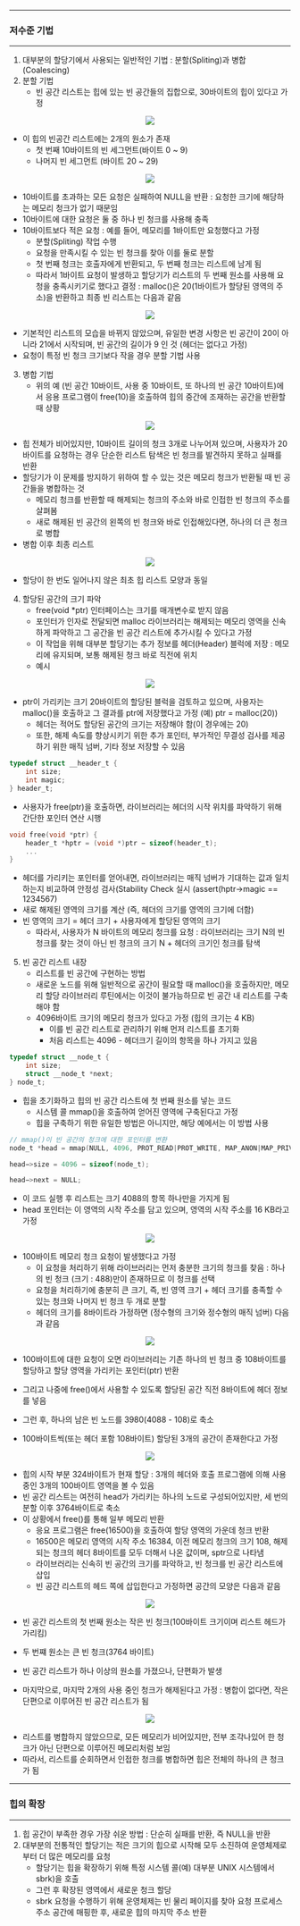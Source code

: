 -----
### 저수준 기법
-----
1. 대부분의 할당기에서 사용되는 일반적인 기법 : 분할(Spliting)과 병합(Coalescing)
2. 분할 기법
   - 빈 공간 리스트는 힙에 있는 빈 공간들의 집합으로, 30바이트의 힙이 있다고 가정
<div align="center">
<img src="https://github.com/user-attachments/assets/f4face32-7ee9-4c9f-93cc-4e0a8eb6afb0">
</div>

   - 이 힙의 빈공간 리스트에는 2개의 원소가 존재
     + 첫 번째 10바이트의 빈 세그먼트(바이트 0 ~ 9)
     + 나머지 빈 세그먼트 (바이트 20 ~ 29)
<div align="center">
<img src="https://github.com/user-attachments/assets/9df635bb-49dd-43f8-8473-57bb0f0c3b2a">
</div>

   - 10바이트를 초과하는 모든 요청은 실패하여 NULL을 반환 : 요청한 크기에 해당하는 메모리 청크가 없기 때문임
   - 10바이트에 대한 요청은 둘 중 하나 빈 청크를 사용해 충족
   - 10바이트보다 적은 요청 : 예를 들어, 메모리를 1바이트만 요청했다고 가정
     + 분할(Spliting) 작업 수행
     + 요청을 만족시킬 수 있는 빈 청크를 찾아 이를 둘로 분할
     + 첫 번째 청크는 호출자에게 반환되고, 두 번째 청크는 리스트에 남게 됨
     + 따라서 1바이트 요청이 발생하고 할당기가 리스트의 두 번째 원소를 사용해 요청을 충족시키기로 했다고 결정 : malloc()은 20(1바이트가 할당된 영역의 주소)을 반환하고 최종 빈 리스트는 다음과 같음
<div align="center">
<img src="https://github.com/user-attachments/assets/18b23bd8-b95f-455e-9f65-7929e3fbe2f5">
</div>

   - 기본적인 리스트의 모습을 바뀌지 않았으며, 유일한 변경 사항은 빈 공간이 20이 아니라 21에서 시작되며, 빈 공간의 길이가 9 인 것 (헤더는 없다고 가정)
   - 요청이 특정 빈 청크 크기보다 작을 경우 분할 기법 사용

3. 병합 기법
   - 위의 예 (빈 공간 10바이트, 사용 중 10바이트, 또 하나의 빈 공간 10바이트)에서 응용 프로그램이 free(10)을 호출하여 힙의 중간에 조재하는 공간을 반환할 때 상황
<div align="center">
<img src="https://github.com/user-attachments/assets/4fa13daf-23b0-4eac-bfbb-745bd53d1d5a">
</div>

   - 힙 전체가 비어있지만, 10바이트 길이의 청크 3개로 나누어져 있으며, 사용자가 20바이트를 요청하는 경우 단순한 리스트 탐색은 빈 청크를 발견하지 못하고 실패를 반환
   - 할당기가 이 문제를 방지하기 위하여 할 수 있는 것은 메모리 청크가 반환될 때 빈 공간들을 병합하는 것
     + 메모리 청크를 반환할 때 해제되는 청크의 주소와 바로 인접한 빈 청크의 주소를 살펴봄
     + 새로 해제된 빈 공간의 왼쪽의 빈 청크와 바로 인접해있다면, 하나의 더 큰 청크로 병합
   - 병합 이후 최종 리스트
<div align="center">
<img src="https://github.com/user-attachments/assets/ad30ecbf-4ae3-4aca-ac40-a068033bc258">
</div>

   - 할당이 한 번도 일어나지 않은 최초 힙 리스트 모양과 동일

4. 할당된 공간의 크기 파악
   - free(void *ptr) 인터페이스는 크기를 매개변수로 받지 않음
   - 포인터가 인자로 전달되면 malloc 라이브러리는 해제되는 메모리 영역을 신속하게 파악하고 그 공간을 빈 공간 리스트에 추가시킬 수 있다고 가정
   - 이 작업을 위해 대부분 할당기는 추가 정보를 헤더(Header) 블럭에 저장 : 메모리에 유지되며, 보통 해제된 청크 바로 직전에 위치
   - 예시
<div align="center">
<img src="https://github.com/user-attachments/assets/08cb2847-b105-43f2-9084-e96b2c98b87d">
</div>

   - ptr이 가리키는 크기 20바이트의 할당된 블럭을 검토하고 있으며, 사용자는 malloc()을 호출하고 그 결과를 ptr에 저장했다고 가정 (예) ptr = malloc(20))
     + 헤더는 적어도 할당된 공간의 크기는 저장해야 함(이 경우에는 20)
     + 또한, 해제 속도를 향상시키기 위한 추가 포인터, 부가적인 무결성 검사를 제공하기 위한 매직 넘버, 기타 정보 저장할 수 있음
```c
typedef struct __header_t {
    int size;
    int magic;
} header_t;
```
   - 사용자가 free(ptr)을 호출하면, 라이브러리는 헤더의 시작 위치를 파악하기 위해 간단한 포인터 연산 시행
```c
void free(void *ptr) {
    header_t *hptr = (void *)ptr − sizeof(header_t);
    ...
}
```
   - 헤더를 가리키는 포인터를 얻어내면, 라이브러리는 매직 넘버가 기대하는 값과 일치하는지 비교하여 안정성 검사(Stability Check 실시 (assert(hptr->magic == 1234567)
   - 새로 해제된 영역의 크기를 계산 (즉, 헤더의 크기를 영역의 크기에 더함)
   - 빈 영역의 크기 = 헤더 크기 + 사용자에게 할당된 영역의 크기
     + 따라서, 사용자가 N 바이트의 메모리 청크를 요청 : 라이브러리는 크기 N의 빈 청크를 찾는 것이 아닌 빈 청크의 크기 N + 헤더의 크기인 청크를 탐색

5. 빈 공간 리스트 내장
   - 리스트를 빈 공간에 구현하는 방법
   - 새로운 노드를 위해 일반적으로 공간이 필요할 때 malloc()을 호출하지만, 메모리 할당 라이브러리 루틴에서는 이것이 불가능하므로 빈 공간 내 리스트를 구축해야 함
   - 4096바이트 크기의 메모리 청크가 있다고 가정 (힙의 크기는 4 KB)
     + 이를 빈 공간 리스트로 관리하기 위해 먼저 리스트를 초기화
     + 처음 리스트는 4096 - 헤더크기 길이의 항목을 하나 가지고 있음
```c
typedef struct __node_t {
    int size;
    struct __node_t *next;
} node_t;
```
   - 힙을 초기화하고 힙의 빈 공간 리스트에 첫 번째 원소를 넣는 코드
     + 시스템 콜 mmap()을 호출하여 얻어진 영역에 구축된다고 가정
     + 힙을 구축하기 위한 유일한 방법은 아니지만, 해당 예에서는 이 방법 사용
```c
// mmap()이 빈 공간의 청크에 대한 포인터를 변환
node_t *head = mmap(NULL, 4096, PROT_READ|PROT_WRITE, MAP_ANON|MAP_PRIVATE, −1, 0);

head−>size = 4096 − sizeof(node_t);

head−>next = NULL;
```
   - 이 코드 실행 후 리스트는 크기 4088의 항목 하나만을 가지게 됨
   - head 포인터는 이 영역의 시작 주소를 담고 있으며, 영역의 시작 주소를 16 KB라고 가정
<div align="center">
<img src="https://github.com/user-attachments/assets/275164ea-7ca5-4bf2-8cc4-dba76e258efd">
</div>

   - 100바이트 메모리 청크 요청이 발생했다고 가정
     + 이 요청을 처리하기 위해 라이브러리는 먼저 충분한 크기의 청크를 찾음 : 하나의 빈 청크 (크기 : 488)만이 존재하므로 이 청크를 선택
     + 요청을 처리하기에 충분히 큰 크기, 즉, 빈 영역 크기 + 헤더 크기를 충족할 수 있는 청크와 나머지 빈 청크 두 개로 분할
     + 헤더의 크기를 8바이트라 가정하면 (정수형의 크기와 정수형의 매직 넘버) 다음과 같음
<div align="center">
<img src="https://github.com/user-attachments/assets/126f51ad-496c-414b-a54b-2f053b600927">
</div>

   - 100바이트에 대한 요청이 오면 라이브러리는 기존 하나의 빈 청크 중 108바이트를 할당하고 할당 영역을 가리키는 포인터(ptr) 반환
   - 그리고 나중에 free()에서 사용할 수 있도록 할당된 공간 직전 8바이트에 헤더 정보를 넣음
   - 그런 후, 하나의 남은 빈 노드를 3980(4088 - 108)로 축소

   - 100바이트씩(또는 헤더 포함 108바이트) 할당된 3개의 공간이 존재한다고 가정
<div align="center">
<img src="https://github.com/user-attachments/assets/ce684bf6-e3ea-416d-ab39-7bd40f73c966">
</div>

   - 힙의 시작 부분 324바이트가 현재 할당 : 3개의 헤더와 호출 프로그램에 의해 사용 중인 3개의 100바이트 영역을 볼 수 있음
   - 빈 공간 리스트는 여전히 head가 가리키는 하나의 노드로 구성되어있지만, 세 번의 분할 이후 3764바이트로 축소
   - 이 상황에서 free()를 통해 일부 메모리 반환
     + 응요 프로그램은 free(16500)을 호출하여 할당 영역의 가운데 청크 반환
     + 16500은 메모리 영역의 시작 주소 16384, 이전 메모리 청크의 크기 108, 해제되는 청크의 헤더 8바이트를 모두 더해서 나온 값이며, sptr으로 나타냄
     + 라이브러리는 신속히 빈 공간의 크기를 파악하고, 빈 청크를 빈 공간 리스트에 삽입
     + 빈 공간 리스트의 헤드 쪽에 삽입한다고 가정하면 공간의 모양은 다음과 같음
<div align="center">
<img src="https://github.com/user-attachments/assets/025d402c-b5e1-4b23-b35f-ad05204948e5">
</div>

   - 빈 공간 리스트의 첫 번째 원소는 작은 빈 청크(100바이트 크기이며 리스트 헤드가 가리킴)
   - 두 번쨰 원소는 큰 빈 청크(3764 바이트)
   - 빈 공간 리스트가 하나 이상의 원소를 가졌으나, 단편화가 발생

   - 마지막으로, 마지막 2개의 사용 중인 청크가 해제된다고 가정 : 병합이 없다면, 작은 단편으로 이루어진 빈 공간 리스트가 됨
<div align="center">
<img src="https://github.com/user-attachments/assets/6e8b88eb-4f99-414d-a41c-d260b33a6857">
</div>

   - 리스트를 병합하지 않았으므로, 모든 메모리가 비어있지만, 전부 조각나있어 한 청크가 아닌 단편으로 이루어진 메모리처럼 보임
   - 따라서, 리스트를 순회하면서 인접한 청크를 병합하면 힙은 전체의 하나의 큰 청크가 됨

-----
### 힙의 확장
-----
1. 힙 공간이 부족한 경우 가장 쉬운 방법 : 단순히 실패를 반환, 즉 NULL을 반환
2. 대부분의 전통적인 할당기는 적은 크기의 힙으로 시작해 모두 소진하여 운영체제로부터 더 많은 메모리를 요청
   - 할당기는 힙을 확장하기 위해 특정 시스템 콜(예) 대부분 UNIX 시스템에서 sbrk)을 호출
   - 그런 후 확장된 영역에서 새로운 청크 할당
   - sbrk 요청을 수행하기 위해 운영체제는 빈 물리 페이지를 찾아 요청 프로세스 주소 공간에 매핑한 후, 새로운 힙의 마지막 주소 반환
